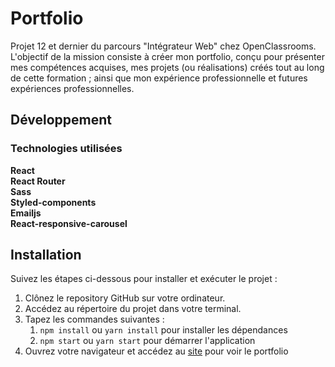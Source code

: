 # Portfolio

Projet 12 et dernier du parcours "Intégrateur Web" chez OpenClassrooms.
L'objectif de la mission consiste à créer mon portfolio, conçu pour présenter mes compétences acquises, mes projets (ou réalisations) créés tout au long de cette formation ; ainsi que mon expérience professionnelle et futures expériences professionnelles.

## Développement

### Technologies utilisées

**React**
<br>
**React Router**
<br>
**Sass**
<br>
**Styled-components**
<br>
**Emailjs**
<br>
**React-responsive-carousel**

## Installation

Suivez les étapes ci-dessous pour installer et exécuter le projet :

1. Clônez le repository GitHub sur votre ordinateur.
2. Accédez au répertoire du projet dans votre terminal.
3. Tapez les commandes suivantes :
   1. `npm install` ou `yarn install` pour installer les dépendances
   2. `npm start` ou `yarn start` pour démarrer l'application
4. Ouvrez votre navigateur et accédez au [site](http://localhost:3000) pour voir le portfolio
